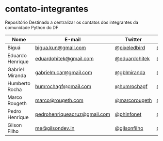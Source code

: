 # contato-integrantes
Repositório Destinado a centralizar os contatos dos integrantes da comunidade Python do DF

| Nome | E-mail | Twitter | Github |
|------|--------|---------|--------|
| Biguá | bigua.kun@gmail.com | [@pixeledbird](http://twitter.com/pixeledbird) | [@bigua](http://github.com/bigua) |
| Eduardo Henrique | eduardohitek@gmail.com | [@eduardohitek](http://www.twitter.com/eduardohitek) | [@eduardohitek](http://www.github.com/eduardohitek) |
| Gabriel Miranda | gabrielm.car@gmail.com | [@gblmiranda](http://twitter.com/gblmiranda) | [@gblmiranda](http://github.com/gblmiranda) |
| Humberto Rocha | humrochagf@gmail.com | [@humrochagf](http://twitter.com/humrochagf) | [@humrochagf](http://github.com/humrochagf) |
| Marco Rougeth | marco@rougeth.com | [@marcorougeth](http://twitter.com/marcorougeth) | [@rougeth](http://github.com/rougeth) |
| Pedro Henrique | pedrohenriqueacruz@gmail.com | [@phinfonet](http://twitter.com/phinfonet) | [@phinfonet](http://github.com/phinfonet) |
| Gilson Filho | me@gilsondev.in | [@gilsonfilho](http://twitter.com/gilsonfilho) | [@gilsondev](http://github.com/gilsondev) |
